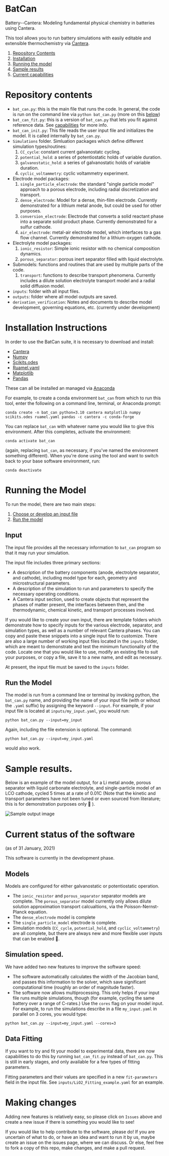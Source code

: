 # BatCan
Battery--Cantera: Modeling fundamental physical chemistry in batteries using Cantera. 

This tool allows you to run battery simulations with easily editable and extensible thermochemistry via [Cantera](cantera.org).

1. [Repository Contents](#repository-contents)
2. [Installation](#installation-instructions)
3. [Running the model](#running-the-model)
4. [Sample results](#sample-results)
5. [Current capabilities](#current-status-of-the-software)


# Repository contents
- `bat_can.py`: this is the main file that runs the code.  In general, the code is run on the command line via `python bat_can.py` (more on this [below](#Running-the-model))
- `bat_can_fit.py`: this is a version of `bat_can.py` that lets you fit against reference data. See [capabilities](#current-status-of-the-software) for more info.
- `bat_can_init.py`: This file reads the user input file and initializes the model.  It is called internally by `bat_can.py`.
- `Simulations` folder. Simluation packages which define different simulation types/routines:
    1. `CC_cycle`: constant current galvanostatc cycling.
    2. `potential_hold`: a series of potentiostatic holds of variable duration.
    3. `galvanostatic_hold`: a series of galvanostatic holds of variable duration.
    4. `cyclic_voltammetry`: cyclic voltammetry experiment.
- Electrode model packages:
    1. `single_particle_electrode`: the standard "single particle model" approach to a porous electrode, including radial discretization and transport.
    2. `dense_electrode`: Model for a dense, thin-film electrode.  Currently demonstrated for a lithium metal anode, but could be used for other purposes.
    3. `conversion_electrode`: Electrode that converts a solid reactant phase into a separate solid product phase. Currently demonstrated for a sulfur cathode.
    4. `air_electrode`: metal-air electrode model, which interfaces to a gas flow channel. Currently demonstrated for a lithium-oxygen cathode.
- Electrolyte model packages:
    1. `ionic_resistor`: Simple ionic resistor with no chemical composition dynamics.
    2. `porous_separator`: porous inert separator filled with liquid electrolyte.
- Submodels: functions and routines that are used by multiple parts of the code.
    1. `transport`: functions to describe transport phenomena. Currently includes a dilute solution electrolyte transport model and a radial solid diffusion model.
- `inputs`: folder with all input files.
- `outputs`: folder where all model outputs are saved.
- `derivation_verification`: Notes and documents to describe model development, governing equations, etc. (currently under development)
# Installation Instructions

In order to use the BatCan suite, it is necessary to download and install:
- [Cantera](cantera.org)
- [Numpy](numpy.org)
- [Scikits.odes](https://pypi.org/project/scikits.odes)
- [Ruamel.yaml](https://pypi.org/project/ruamel.yaml/)
- [Matplotlib](matplotlib.org)
- [Pandas](https://pandas.pydata.org/)

These can all be installed an managed via [Anaconda](anaconda.org)

For example, to create a conda environment `bat_can` from which to run this tool, enter the following on a command line, terminal, or Anaconda prompt:
```
conda create -n bat_can python=3.10 cantera matplotlib numpy scikits.odes ruamel.yaml pandas -c cantera -c conda-forge
```
You can replace `bat_can` with whatever name you would like to give this environment. After this completes, activate the environment:
```
conda activate bat_can
```
(again, replacing `bat_can`, as necessary, if you've named the environment something different). When you're done using the tool and want to switch back to your base software environment, run:
```
conda deactivate
```

# Running the Model 
To run the model, there are two main steps:
1. [Choose or develop an input file](#Input)
2. [Run the model](#Run-the-Model)

## Input 
The input file provides all the necessary information to `bat_can` program so that it may run your simulation.

The input file includes three primary sections:
- A description of the battery components (anode, electrolyte separator, and cathode), including model type for each, geometry and microstructural parameters.
- A description of the simulation to run and parameters to specify the necessary operating conditions.
- A Cantera input section, used to create objects that represent the phases of matter present, the interfaces between then, and the thermodynamic, chemical kinetic, and transport processes involved.

If you would like to create your own input, there are template folders which demonstrate how to specify inputs for the various electrode, separator, and simulation types, as well as a number of relevant Cantera phases.  You can copy and paste these snippets into a single input file to customize.  There are also a large number of working input files located in the `inputs` folder, which are meant to demonstrate and test the minimum functionality of the code.  Locate one that you would like to use, modify an existing file to suit your purposes, or copy a file, save it to a new name, and edit as necessary.

At present, the input file must be saved to the `inputs` folder.

## Run the Model
The model is run from a command line or terminal by invoking python, the `bat_can.py` name, and providing the name of your input file (with or wihout the `.yaml` suffix) by assigning the keyword `--input`. For example, if your input file is located at `inputs/my_input.yaml`, you would run:
```
python bat_can.py --input=my_input
```
Again, including the file extension is optional.  The command:
```
python bat_can.py --input=my_input.yaml
```
would also work.
# Sample results.
Below is an example of the model output, for a Li metal anode, porous separator with liquid carbonate electrolyte, and single-particle model of an LCO cathode, cycled 5 times at a rate of 0.01C (Note that the kinetic and transport parameters have not been tuned or even sourced from literature; this is for demonstration purposes only 🙂 ).

![Sample output image](sample_output.png)

# Current status of the software 
(as of 31 January, 2021)

This software is currently in the development phase. 

## Models
Models are configured for either galvanostatic or potentiostatic operation. 
- The `ionic_resistor` and `porous_separator` separator models are complete. The `porous_separator` model currently only allows dilute solution approximation transport calcualtions, via the Poisson-Nernst-Planck equation.
- The `dense_electrode` model is complete 
- The `single_particle_model` electrode is complete.
- Simulation models (`CC_cycle`, `potential_hold`, and `cyclic_voltammetry`) are all complete, but there are always new and more flexible user inputs that can be enabled 🙂.

## Simulation speed.
We have added two new features to improve the software speed:
- The software automatically calculates the width of the Jacobian band, and passes this information to the solver, which save significant computational time (roughly an order of magnitude faster).
- The software now allows multiprocessing. This only helps if your input file runs multiple simulations, though (for example, cycling the same battery over a range of C-rates.) Use the `cores` flag on your model input.  For example, to run the simulations describe in a file `my_input.yaml` in parallel on 3 cores, you would type:
```
python bat_can.py --input=my_input.yaml --cores=3
```

## Data Fitting
If you want to try and fit your model to experimental data, there are now capabilities to do this by running `bat_can_fit.py` instead of `bat_can.py`.  This is still in early stages, and only available for a few types of fitting parameters.

Fitting parameters and their values are specified in a new `fit-parameters` field in the input file.  See `inputs/LiO2_Fitting_example.yaml` for an example.

# Making changes
Adding new features is relatively easy, so please click on `Issues` above and create a new issue if there is something you would like to see! 

If you would like to help contribute to the software, please do! If you are uncertain of what to do, or have an idea and want to run it by us, maybe create an issue on the issues page, where we can discuss.  Or else, feel free to fork a copy of this repo, make changes, and make a pull request.
